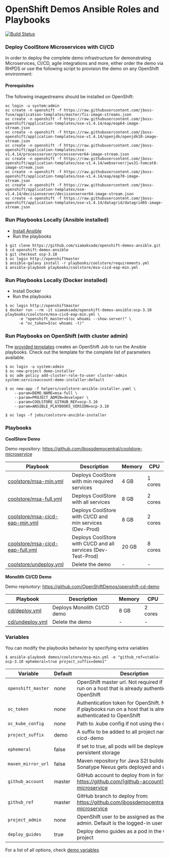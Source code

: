 # OpenShift Demos Ansible Roles and Playbooks
[![Build Status](https://travis-ci.org/siamaksade/openshift-demos-ansible.svg?branch=master)](https://travis-ci.org/siamaksade/openshift-demos-ansible)

### Deploy CoolStore Microservices with CI/CD
In order to deploy the complete demo infrastructure for demonstrating Microservices, CI/CD, 
agile integrations and more, either order the demo via RHPDS or use the following script to provision the demo
on any OpenShift environment:

#### Prerequisites

The following imagestreams should be installed on OpenShift:

  ```
  oc login -u system:admin
  oc create -n openshift -f https://raw.githubusercontent.com/jboss-fuse/application-templates/master/fis-image-streams.json
  oc create -n openshift -f https://raw.githubusercontent.com/jboss-openshift/application-templates/ose-v1.4.14/eap/eap64-image-stream.json
  oc create -n openshift -f https://raw.githubusercontent.com/jboss-openshift/application-templates/ose-v1.4.14/openjdk/openjdk18-image-stream.json
  oc create -n openshift -f https://raw.githubusercontent.com/jboss-openshift/application-templates/ose-v1.4.14/processserver/processserver64-image-stream.json
  oc create -n openshift -f https://raw.githubusercontent.com/jboss-openshift/application-templates/ose-v1.4.14/webserver/jws31-tomcat8-image-stream.json
  oc create -n openshift -f https://raw.githubusercontent.com/jboss-openshift/application-templates/ose-v1.4.14/eap/eap70-image-stream.json
  oc create -n openshift -f https://raw.githubusercontent.com/jboss-openshift/application-templates/ose-v1.4.14/decisionserver/decisionserver64-image-stream.json
  oc create -n openshift -f https://raw.githubusercontent.com/jboss-openshift/application-templates/ose-v1.4.14/datagrid/datagrid65-image-stream.json
  ```

### Run Playbooks Locally (Ansible installed)

* [Install Ansible](http://docs.ansible.com/ansible/latest/intro_installation.html)
* Run the playbooks

```
$ git clone https://github.com/siamaksade/openshift-demos-ansible.git
$ cd openshift-demos-ansible
$ git checkout ocp-3.10
$ oc login http://openshiftmaster
$ ansible-galaxy install -r playbooks/coolstore/requirements.yml
$ ansible-playbook playbooks/coolstore/msa-cicd-eap-min.yml
```

### Run Playbooks Locally (Docker installed)

* Install Docker
* Run the playbooks

```
$ oc login http://openshiftmaster
$ docker run --rm -it siamaksade/openshift-demos-ansible:ocp-3.10 playbooks/coolstore/msa-cicd-eap-min.yml \
      -e "openshift_master=$(oc whoami --show-server)" \
      -e "oc_token=$(oc whoami -t)"
```

### Run Playbooks on OpenShift (with cluster admin)

The [provided templates](helpers/coolstore-ansible-installer.yaml) creates an OpenShift Job to run 
the Ansible playbooks. Check out the template for the complete list of parameters available.

  ```
  $ oc login -u system:admin
  $ oc new-project demo-installer
  $ oc adm policy add-cluster-role-to-user cluster-admin system:serviceaccount:demo-installer:default
  
  $ oc new-app -f helpers/coolstore-ansible-installer.yaml \
      --param=DEMO_NAME=msa-full \
      --param=PROJECT_ADMIN=developer \
      --param=COOLSTORE_GITHUB_REF=ocp-3.10
      --param=ANSIBLE_PLAYBOOKS_VERSION=ocp-3.10

  $ oc logs -f jobs/coolstore-ansible-installer
  ```

### Playbooks

**CoolStore Demo**

Demo repository: https://github.com/jbossdemocentral/coolstore-microservice

| Playbook                                                      | Description                                                             | Memory     | CPU     |
|---------------------------------------------------------------|-------------------------------------------------------------------------|------------|---------|
| [coolstore/msa-min.yml](playbooks/coolstore/msa-min.yml)                    | Deploys CoolStore with min required services                           | 4 GB       | 1 cores |
| [coolstore/msa-full.yml](playbooks/coolstore/msa-full.yml)                  | Deploys CoolStore with all services                                     | 8 GB       | 2 cores |
| [coolstore/msa-cicd-eap-min.yml](playbooks/coolstore/msa-cicd-eap-min.yml)  | Deploys CoolStore with CI/CD and min services (Dev-Prod)                | 8 GB       | 2 cores |
| [coolstore/msa-cicd-eap-full.yml](playbooks/coolstore/msa-cicd-eap-full.yml)| Deploys CoolStore with CI/CD and all services (Dev-Test-Prod)           | 20 GB      | 8 cores |
| [coolstore/undeploy.yml](playbooks/coolstore/undeploy.yml)                  | Delete the demo                                                         | -          | -       |


**Monolith CI/CD Demo**

Demo repisotory: https://github.com/OpenShiftDemos/openshift-cd-demo

| Playbook                               | Description                 | Memory     | CPU     |
|----------------------------------------|-----------------------------|------------|---------|
| [cd/deploy.yml](playbooks/cd/deploy.yml)      | Deploys Monolith CI/CD demo | 8 GB       | 2 cores |
| [cd/undeploy.yml](playbooks/cd/undeploy.yml)  | Delete the demo             | -          | -       |


### Variables

You can modify the playbooks behavior by specifying extra variables

```
$ ansible-playbook demos/coolstore/msa-min.yml -e "github_ref=stable-ocp-3.10 ephemeral=true project_suffix=demo1"
```

| Variable             | Default   | Description                                                                                                            |
|----------------------|-----------|------------------------------------------------------------------------------------------------------------------------|
| `openshift_master`   | *none*    | OpenShift master url. Not required if playbooks run on a host that is already authenticated to OpenShift               |
| `oc_token`           | *none*    | Authentication token for OpenShift. Not required if playbooks run on a host that is already authenticated to OpenShift |
| `oc_kube_config`     | *none*    | Path to .kube config if not using the default                                                                          |
| `project_suffix`     | demo      | A suffix to be added to all project names e.g. cicd-demo                                                               |
| `ephemeral`          | false     | If set to true, all pods will be deployed without persistent storage                                                   |
| `maven_mirror_url`   | false     | Maven repository for Java S2I builds. If empty, Sonatype Nexus gets deployed and used                                  |
| `github_account`     | master    | GitHub account to deploy from in forked: https://github.com/[github-account]/coolstore-microservice                    |
| `github_ref`         | master    | GitHub branch to deploy from: https://github.com/jbossdemocentral/coolstore-microservice                               |
| `project_admin`      | none      | OpenShift user to be assigned as the project admin. Default is the logged-in user                                      |
| `deploy_guides`      | true      | Deploy demo guides as a pod in the CI/CD project                                                                       |


For a list of all options, check [demo variables](playbooks/coolstore/group_vars/all)